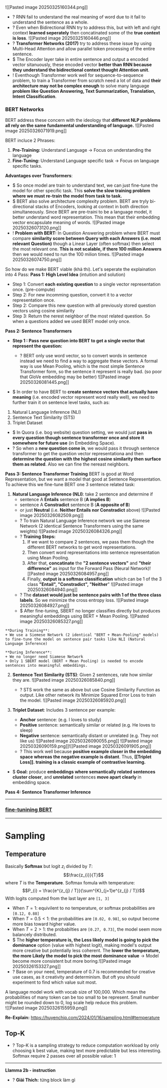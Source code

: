 ![[Pasted image 20250325160344.png]]

+ ? RNN fail to understand the real meaning of word due to it fail to understand the sentence as a whole.  
 + ? Even when Bidirectional RNN try to address this, but with left and right context **learned seperately** then concatinated some of the **true context is loss**. 
![[Pasted image 20250325160446.png]]
+ ? **Transformer Networks (2017)** try to address these issue by using Multi-Head Attention and allow parallel token processing of the entire sentence. 
+ $ The Encoder layer take in entire sentence and output a encoded vector sitanuously, these encoded vector **better than RNN because they understand the bidirectional context thought Attention unit**.
+ ! Eventhough Transformer work well for sequence-to-sequence problem, to train a Transformer from scratch need a lot of data and **their architecture may not be complex enough** to solve many language **problem like Question Answering, Text Summarization, Translation, Intent Classification**.  

### BERT Networks
BERT address these concern with the ideology that **different NLP problems all rely on the same fundamental understanding of language.**  ![[Pasted image 20250326071919.png]]

BERT incluce 2 Phrases:
1. **Pre-Training:** Understand Language -> Focus on understanding the language
2. **Fine-Tuning:** Understand Language specific task -> Focus on language specific tasks.

**Advantages over Transformers**:
+ $  So once model are train to understand text, we can just fine-tune the model for other specific task. This **solve the slow training problem where we must re-train the model from task to task.**
+ $ BERT also solve architecture complexity problem. BERT are tryly bi-directional stacks of Encoders, looking at context in both direction simultaneously. 
	Since BERT are pre-traini to be a language model, it better understand word representation. This mean that their embedding vector encapsulate meaning of words. ![[Pasted image 20250326073120.png]]
+ ! **Problem with BERT:** In Question Answering problem where BERT must compare **similarity score between Query with each Answers (i.e. most relevant Question)** though a Linear Layer (often softmax) then select the most relevant one. **This is not scalable, if there 100 million Answers** then we would need to run the 100 milion times. ![[Pasted image 20250326074750.png]]

So how do we make BERT viable (khả thi). Let's seperate the explaination into 4 Pass:
**Pass 1: High Level Idea** (intuition and solution)
+ Step 1: Convert **each existing question** to a single vector representation once. (pre-compute) 
+ Step 2: For new incomming question, convert it to a vector representation once. 
+ Step 2: Compare this new question with all previously stored question vectors using cosine similarity 
+ Step 3: Return the nerest neighbor of the most related question.
	So when a questions added we used BERT model only once.   


**Pass 2: Sentence Transformers**
+ **Step 1 : Pass new question into BERT to get a single vector that represent the question:**
	+ ? BERT only use word vector, so to convert words in sentence instead we need to find a way to aggregate these vectors. A formal way is use Mean Pooling, which is the most simple Sentence Transformer form, so the sentence it represent is really bad. (so poor that GloVe embedding may be better) ![[Pasted image 20250326081445.png]]

+ $ In order to have BERT to **create sentence vectors that actually have meaning** (i.e. encoded vector represent word really well), we need to further train it on sentence level tasks, such as:
1. Natural Language Inference (NLI)
2. Sentence Text Similarity (STS)
3. Triplet Dataset

+ $ In Quora (i.e. bog website) question setting, we would just **pass in every question though sentence transformer once and store it somewhere for future use** (in Embedding Space). 
+ ? So when a **new question come in**, we would pass it through sentence transformer to get the question vector representationa and then **determine the question with the highest cosine similarity then surface them as related**. Also we can fine the nereast neighbors. 


**Pass 3: Sentence Transformer Training**
BERT is good at Word Representation, but we want a model that good at Sentence Representation. To achieve this we fine-tune BERT one 3 sentence related task:
1. **Natural Language Inference (NLI)**: take 2 sentence and determine if 
	+ sentence A **Entails** sentence B (**A implies B**)
	+ sentence A **Constradict** sentence B (**A opposite of B**)
	+ or just **Neutral** (i.e. **Neither Entails nor Constradict** above)  ![[Pasted image 20250326082509.png]]
	+ ? To train Natural Language Inference network we use Siamese Network (2 identical Sentence Transformers using the same weights)  ![[Pasted image 20250326084326.png]]
	 + ? **Training Steps:** 
		1) If we want to compare 2 sentences, we pass them though the different BERT networks to get word representations.
		2) Then convert word representations into sentence representation using Mean Pooling. 
		3) After that, **concatinate** the **"2 sentence vectors"** and **"their difference"** as input for the Forward Pass (Neural Network)![[Pasted image 20250326084957.png]]
		4) Finally, **output is a softmax classification** which can be 1 of the 3 class **"Entail", "Constradict", "Neither**" ![[Pasted image 20250326084940.png]]
	+ ? The **dataset would just be sentence pairs with 1 of the three class labels**. So we minimize the cross entropy loss. ![[Pasted image 20250326084927.png]]
	+ $ After fine-tuning, SBERT no longer classifies directly but produces meaningful embeddings using BERT + Mean Pooling. ![[Pasted image 20250326085327.png]]
	
```ad-summary
**During Training**: 
+ We use a Siemese Network (2 identical "BERT + Mean-Pooling" models) to fine-tune the model on sentence pair tasks like NLI (Natural Language Inference)

**During Inference**:
+ We no longer need Siamese Network
+ Only 1 SBERT model (BERT + Mean Pooling) is needed to encode sentences into meaningful embeddings.  
```


2. **Sentence Text Similarity (STS)**: Given 2 sentences, rate how similar they are. ![[Pasted image 20250326085840.png]]
	+ ? STS work the same as above but use Cosine Similarity Function as output. Like other network its Minimize Squared Error Loss to train the model. ![[Pasted image 20250326085920.png]]
	 
3. **Triplet Dataset**: Includes 3 sentence per example:
	+ **Anchor** sentence: (e.g. I loves to study) 
	+ **Positive** sentence: semantically similar or related (e.g. He loves to sleep)
	+ **Negative** sentence: semantically distant or unrelated (e.g. They not like us)
	![[Pasted image 20250326090055.png]]
	![[Pasted image 20250326090159.png]]![[Pasted image 20250326091905.png]]
	+ ? This work well because **positive example closer in the embedding space whereas the negative example is distant**. Thus, **[[Triplet Loss]]. training is a classic example of contrastive learning.** 
	
+ $ **Goal:** produce **embeddings where semantically related sentences cluster closer**, and **unrelated** sentences **move apart clearly** in embedding space.



**Pass 4: Sentence Transformer Inference**



---
### [fine-tunining BERT](https://thepythoncode.com/article/finetune-bert-for-semantic-textual-similarity-in-python)






---
# Sampling
## Temperature
Basically **Softmax** but logit $z_{i}$ divided by $T$:  $$\frac{z_{i}}{T}$$ where $T$ is the **Temperature**. Softmax fomula with temperature:
$$P_{i} = \frac{e^{z_{j} / T}}{\sum^{K}_{j=1}e^{z_{j} / T}}$$
With logits computed from the last layer are `[1, 3]`
+ When $T=1$: equivilent to no temperature, or softmax probabilities are `[0.12, 0.88]` 
+ When $T = 0.5 < 1$:  the probabilities are `[0.02, 0.98]`, so output become more bias toward higher value.
+ When $T = 2 > 1$: the probabilties are `[0.27, 0.73]`, the model seem more balancely distributed. 
+ $ The **higher temperature is, the Less likely model is going to pick the dominance** option (value with highest logit), making model's output more creative but potentially less coherent. The **lower the temperature, the more Likely the model to pick the most dominance value** -> Model become more consistent but more boring.![[Pasted image 20250326153327.png]]
+ ? Base on your need, temperature of 0.7 is recommended for creative use cases, as it creativity and determinism. But oft you should experiment to find which value suit most.

A language model work with vocab size of 100,000. Which mean the probabilities of many token can be too small to be represent. Small number might be rounded down to 0, log scale help reduce this problem.  
![[Pasted image 20250326155959.png]]


**Re-Explain:** https://huyenchip.com/2024/01/16/sampling.html#temperature
## Top-K
+ ? Top-K is a sampling strategy to reduce computation workload by only choosing k best value, making text more predictable but less interesting. Softmax require 2 passes over all possible value: 1 









---
**Llamma 2b - instruction**
+ ? **Giải Thích:** từng block làm gì   
